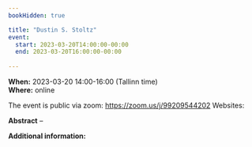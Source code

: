 ```yaml
---
bookHidden: true

title: "Dustin S. Stoltz"
event:
  start: 2023-03-20T14:00:00-00:00
  end: 2023-03-20T16:00:00-00:00
  
---
```


**When:** 2023-03-20 14:00-16:00 (Tallinn time)   
**Where:** online 

The event is public via zoom: https://zoom.us/j/99209544202
Websites: 


<!--more-->
**Abstract** – 

**Additional information:** 
